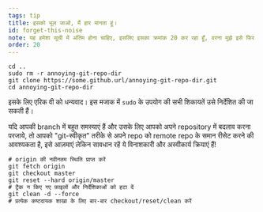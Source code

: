 ```yaml
---
tags: tip
title: इसको भूल जाओ, मैं हार मानता हूं।
id: forget-this-noise
note: यह हमेशा सूची में अंतिम होना चाहिए, इसलिए इसका क्रमांक 20 कर रहा हूँ, वरना मुझे इसे फिर से री-ऑर्डर/ नाम बदलने की आवश्यकता हो सकती थी
order: 20
---
```


```git
cd ..
sudo rm -r annoying-git-repo-dir
git clone https://some.github.url/annoying-git-repo-dir.git
cd annoying-git-repo-dir
```

इसके लिए एरिक वी को धन्यवाद। इस मजाक में `sudo` के उपयोग की सभी शिकायतें उसे निर्देशित की जा सकती हैं। 


यदि आपकी branch में बहुत समस्याएं हैं और उसके लिए आपको अपने repository में बदलाव करना परजाये, तो आपको "git-स्वीकृत" तरीके से अपने repo को remote repo के समान रीसेट करने की आवश्यकता है, इसे आज़माएं लेकिन सावधान रहें ये विनाशकारी और अस्वीकार्य क्रियाएं हैं!

```git
# origin की नवीनतम स्थिति प्राप्त करें
git fetch origin
git checkout master
git reset --hard origin/master
# ट्रैक न किए गए फ़ाइलों और निर्देशिकाओं को हटा दें
git clean -d --force
# प्रत्येक कष्टदायक शाखा के लिए बार-बार checkout/reset/clean करें
```